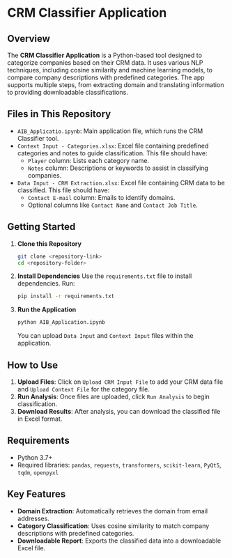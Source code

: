 

# CRM Classifier Application

## Overview
The **CRM Classifier Application** is a Python-based tool designed to categorize companies based on their CRM data. It uses various NLP techniques, including cosine similarity and machine learning models, to compare company descriptions with predefined categories. The app supports multiple steps, from extracting domain and translating information to providing downloadable classifications.

## Files in This Repository
- `AIB_Applicatio.ipynb`: Main application file, which runs the CRM Classifier tool.
- `Context Input - Categories.xlsx`: Excel file containing predefined categories and notes to guide classification. This file should have:
  - `Player` column: Lists each category name.
  - `Notes` column: Descriptions or keywords to assist in classifying companies.
- `Data Input - CRM Extraction.xlsx`: Excel file containing CRM data to be classified. This file should have:
  - `Contact E-mail` column: Emails to identify domains.
  - Optional columns like `Contact Name` and `Contact Job Title`.

## Getting Started
1. **Clone this Repository**
   ```bash
   git clone <repository-link>
   cd <repository-folder>
   ```

2. **Install Dependencies**
   Use the `requirements.txt` file to install dependencies. Run:
   ```bash
   pip install -r requirements.txt
   ```

3. **Run the Application**
   ```bash
   python AIB_Application.ipynb
   ```
   You can upload `Data Input` and `Context Input` files within the application.

## How to Use
1. **Upload Files**: Click on `Upload CRM Input File` to add your CRM data file and `Upload Context File` for the category file.
2. **Run Analysis**: Once files are uploaded, click `Run Analysis` to begin classification.
3. **Download Results**: After analysis, you can download the classified file in Excel format.

## Requirements
- Python 3.7+
- Required libraries: `pandas`, `requests`, `transformers`, `scikit-learn`, `PyQt5`, `tqdm`, `openpyxl`

## Key Features
- **Domain Extraction**: Automatically retrieves the domain from email addresses.
- **Category Classification**: Uses cosine similarity to match company descriptions with predefined categories.
- **Downloadable Report**: Exports the classified data into a downloadable Excel file.
